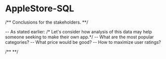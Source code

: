 # AppleStore-SQL


/** Conclusions for the stakeholders. **/

-- As stated earlier:
/* Let's consider how analysis of this data may help someone seeking to make their own app.*/
-- What are the most popular categories?
-- What price would be good?
-- How to maximize user ratings?

/** **/
